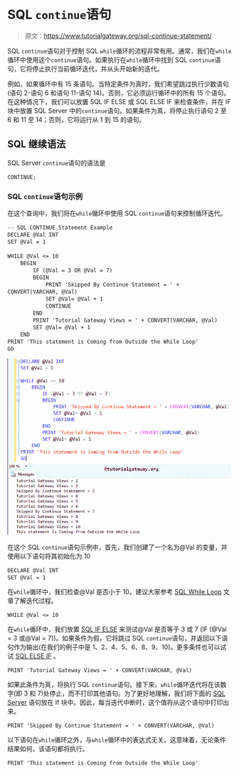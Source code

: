 # SQL `continue`语句

> 原文：<https://www.tutorialgateway.org/sql-continue-statement/>

SQL `continue`语句对于控制 SQL `while`循环的流程非常有用。通常，我们在`while`循环中使用这个`continue`语句。如果执行在`while`循环中找到 SQL `continue`语句，它将停止执行当前循环迭代，并从头开始新的迭代。

例如，如果循环中有 15 条语句。当特定条件为真时，我们希望跳过执行少数语句(语句 2-语句 6 和语句 11-语句 14)。否则，它必须运行循环中的所有 15 个语句。在这种情况下，我们可以放置 SQL IF ELSE 或 SQL ELSE IF 来检查条件，并在 IF 块中放置 SQL Server 中的`continue`语句。如果条件为真，将停止执行语句 2 至 6 和 11 至 14；否则，它将运行从 1 到 15 的语句。

## SQL 继续语法

SQL Server `continue`语句的语法是

```
CONTINUE;
```

### SQL `continue`语句示例

在这个查询中，我们将在`while`循环中使用 SQL `continue`语句来控制循环迭代。

```
-- SQL CONTINUE Statement Example
DECLARE @Val INT
SET @Val = 1

WHILE @Val <= 10
	BEGIN
		IF (@Val = 3 OR @Val = 7)
		BEGIN
			PRINT 'Skipped By Continue Statement = ' + CONVERT(VARCHAR, @Val)
			SET @Val= @Val + 1
			CONTINUE
		END
		PRINT 'Tutorial Gateway Views = ' + CONVERT(VARCHAR, @Val)
		SET @Val= @Val + 1
	END
PRINT 'This statement is Coming from Outside the While Loop'
GO
```

![SQL CONTINUE Statement 1](img/328229df7350baea302aee54c41277d2.png)

在这个 SQL `continue`语句示例中，首先，我们创建了一个名为@Val 的变量，并使用以下语句将其初始化为 10

```
DECLARE @Val INT
SET @Val = 1
```

在`while`循环中，我们检查@Val 是否小于 10。建议大家参考 [SQL While Loop](https://www.tutorialgateway.org/sql-while-loop/) 文章了解迭代过程。

```
WHILE @Val <= 10
```

在`while`循环中，我们放置 [SQL IF ELSE](https://www.tutorialgateway.org/sql-if-else/) 来测试@Val 是否等于 3 或 7 (IF (@Val = 3 或@Val = 7))。如果条件为假，它将跳过 SQL `continue`语句，并返回以下语句作为输出(在我们的例子中是 1、2、4、5、6、8、9、10)。更多条件也可以试试 [SQL ELSE IF](https://www.tutorialgateway.org/sql-else-if/) 。

```
PRINT 'Tutorial Gateway Views = ' + CONVERT(VARCHAR, @Val)
```

如果此条件为真，将执行 SQL `continue`语句。接下来，`while`循环迭代将在该数字(即 3 和 7)处停止，而不打印其他语句。为了更好地理解，我们将下面的 [SQL Server](https://www.tutorialgateway.org/sql/) 语句放在 If 块中。因此，每当迭代中断时，这个值将从这个语句中打印出来。

```
PRINT 'Skipped By Continue Statement = ' + CONVERT(VARCHAR, @Val)
```

以下语句在`while`循环之外，与`while`循环中的表达式无关。这意味着，无论条件结果如何，该语句都将执行。

```
PRINT 'This statement is Coming from Outside the While Loop'
```